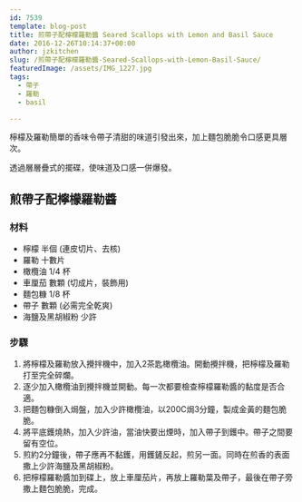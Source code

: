 ```yaml
---
id: 7539
template: blog-post
title: 煎帶子配檸檬羅勒醬 Seared Scallops with Lemon and Basil Sauce
date: 2016-12-26T10:14:37+00:00
author: jzkitchen
slug: /煎帶子配檸檬羅勒醬-Seared-Scallops-with-Lemon-Basil-Sauce/
featuredImage: /assets/IMG_1227.jpg
tags:
  - 帶子
  - 羅勒
  - basil

---
```


檸檬及羅勒簡單的香味令帶子清甜的味道引發出來，加上麵包脆脆令口感更具層次。

透過層層疊式的擺碟，使味道及口感一併爆發。

## 煎帶子配檸檬羅勒醬
### 材料
- 檸檬 半個 (連皮切片、去核)
- 羅勒 十數片
- 橄欖油 1/4 杯
- 車厘茄 數顆 (切成片，裝飾用)
- 麵包糠 1/8 杯
- 帶子 數顆 (必需完全乾爽)
- 海鹽及黑胡椒粉 少許

### 步驟
1. 將檸檬及羅勒放入攪拌機中，加入2茶匙橄欖油。開動攪拌機，把檸檬及羅勒打至完全碎爛。
2. 逐少加入橄欖油到攪拌機並開動。每一次都要檢查檸檬羅勒醬的黏度是否合適。
3. 把麵包糠倒入焗盤，加入少許橄欖油，以200C焗3分鐘，製成金黃的麵包脆脆。
4. 將平底鑊燒熱，加入少許油，當油快要出煙時，加入帶子到鑊中。帶子之間要留有空位。
5. 煎約2分鐘後，帶子應再不黏鑊，用鑊鏟反起，煎另一面。同時在煎香的表面撒上少許海鹽及黑胡椒粉。
6. 把檸檬羅勒醬加到碟上，放上車厘茄片，再放上羅勒葉及帶子，最後在帶子旁撒上麵包脆脆，完成。

